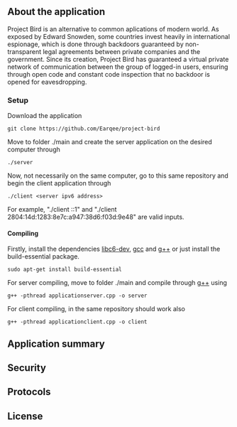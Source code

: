 # 

## About the application

Project Bird is an alternative to common aplications of modern world. As exposed by Edward Snowden, some countries invest heavily in international espionage, which is done through backdoors guaranteed by non-transparent legal agreements between private companies and the government. Since its creation, Project Bird has guaranteed a virtual private network of communication between the group of logged-in users, ensuring through open code and constant code inspection that no backdoor is opened for eavesdropping.

### Setup

Download the application

    git clone https://github.com/Earqee/project-bird

Move to folder ./main and create the server application on the desired computer through

    ./server

Now, not necessarily on the same computer, go to this same repository and begin the client application through

    ./client <server ipv6 address>

For example, "./client ::1" and "./client 2804:14d:1283:8e7c:a947:38d6:f03d:9e48" are valid inputs.

#### Compiling

Firstly, install the dependencies [libc6-dev](https://packages.debian.org/search?keywords=libc6-dev), [gcc](https://packages.debian.org/search?keywords=gcc) and [g++](https://packages.debian.org/search?keywords=g%2B%2B) or just install the build-essential package.

    sudo apt-get install build-essential 

For server compiling, move to folder ./main and compile through [g++](https://packages.debian.org/search?keywords=g%2B%2B) using

    g++ -pthread applicationserver.cpp -o server

For client compiling, in the same repository should work also

    g++ -pthread applicationclient.cpp -o client

## Application summary

## Security 

## Protocols

## License



